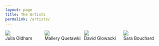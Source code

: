 ```yaml
---
layout: page
title: The Artists
permalink: /artists/
---
```

<style>
 .grid {
  display: flex;
 }
.col-1-2 {
  flex: 1;
}
.cole-1-2:last-child {
  margin-left: 20px;
}
</style>

<div class="grid">
    <div class="col-1-2">
       <div class="content">
         <a href="https://fluxnetart.github.io/Julia">
           <img src="https://fluxnetart.github.io/images/Julia.jpg">
           </a>
           	<figcaption>Julia Oldham</figcaption>
       </div>
    </div>
    <div class="col-1-2">
       <div class="content">
         <a href="https://fluxnetart.github.io/Mallery">
          <img src="https://fluxnetart.github.io/images/Mallery.png">
           </a>
          <figcaption>Mallery Quetawki</figcaption>
       </div>
    </div>
    <div class="col-1-2">
       <div class="content">
         <a href="https://fluxnetart.github.io/David">
          <img src="https://fluxnetart.github.io/images/Dave.jpg">
         </a>
          <figcaption>David Glowacki</figcaption>
       </div>
    </div>
    <div class="col-1-2">
       <div class="content">
         <a href="https://fluxnetart.github.io/Sara">
          <img src="https://fluxnetart.github.io/images/Sara.jpg">
         </a>
          <figcaption>Sara Bouchard</figcaption>
       </div>
    </div>
</div>
